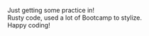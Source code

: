 Just getting some practice in!
<br>
Rusty code, used a lot of Bootcamp to stylize.
<br>
Happy coding!